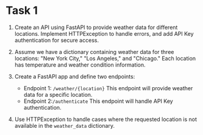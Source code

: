 # Task 1 

1. Create an API using FastAPI to provide weather data for different locations. Implement HTTPException to handle errors, and add API Key authentication for secure access.

2. Assume we have a dictionary containing weather data for three locations: "New York City," "Los Angeles," and "Chicago." Each location has temperature and weather condition information.

3. Create a FastAPI app and define two endpoints:
    - Endpoint 1: `/weather/{location}` This endpoint will provide weather data for a specific location.
    - Endpoint 2:`/authenticate` This endpoint will handle API Key authentication.

4. Use HTTPException to handle cases where the requested location is not available in the `weather_data` dictionary.
